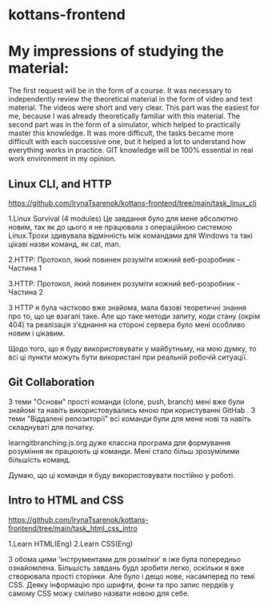 # kottans-frontend
# My impressions of studying the material:
 The first request will be in the form of a course. It was necessary to independently review the theoretical material in the form of video and text material. The videos were short and very clear. This part was the easiest for me, because I was already theoretically familiar with this material. The second part was in the form of a simulator, which helped to practically master this knowledge. It was more difficult, the tasks became more difficult with each successive one, but it helped a lot to understand how everything works in practice.
 GIT knowledge will be 100% essential in real work environment in my opinion.

 ## Linux CLI, and HTTP
 https://github.com/IrynaTsarenok/kottans-frontend/tree/main/task_linux_cli

 1.Linux Survival (4 modules)
 Це завдання було для мене абсолютно новим, так як  до цього я не працювала з операційною системою Linux.Трохи здивувала відмінність між командами для Windows та такі цікаві назви команд, як cat, man. 

 2.HTTP: Протокол, який повинен розуміти кожний веб-розробник - Частина 1

3.HTTP: Протокол, який повинен розуміти кожний веб-розробник - Частина 2

З HTTP я була частково вже знайома, мала базові теоретичні знання про то, що це взагалі таке. Але що таке методи запиту, коди стану (окрім 404) та реалізація з'єднання на стороні сервера було мені особливо новим і цікавим. 

Щодо того, що я буду використовувати у майбутньму, на мою думку, то всі ці пункти можуть бути використані при реальній робочій ситуації.

## Git Collaboration

З теми "Основи" прості команди (clone, push, branch) мені вже були знайомі та навіть використовувались мною при користуванні GitHab .
З теми "Віддалені репозиторії" всі команди були для мене нові та навіть складнуваті для початку. 

learngitbranching.js.org дуже классна програма для формування розуміння як працюють ці команди. Мені стало більш зрозумілими більшість команд.

Думаю, що ці команди я буду використовувати постійно у роботі.

## Intro to HTML and CSS
https://github.com/IrynaTsarenok/kottans-frontend/tree/main/task_html_css_intro

1.Learn HTML(Eng)
2.Learn CSS(Eng)

З обома цими 'інструментами для розмітки' я іже була попередньо ознайомлена. Більшість завдань будл зробити легко, оскільки я вже створювала прості сторінки. Але було і дещо нове, насамперед по темі CSS. Деяку інформацію про шрифти, фони та про запис пердків у самому CSS можу сміливо назвати новою для себе. 
